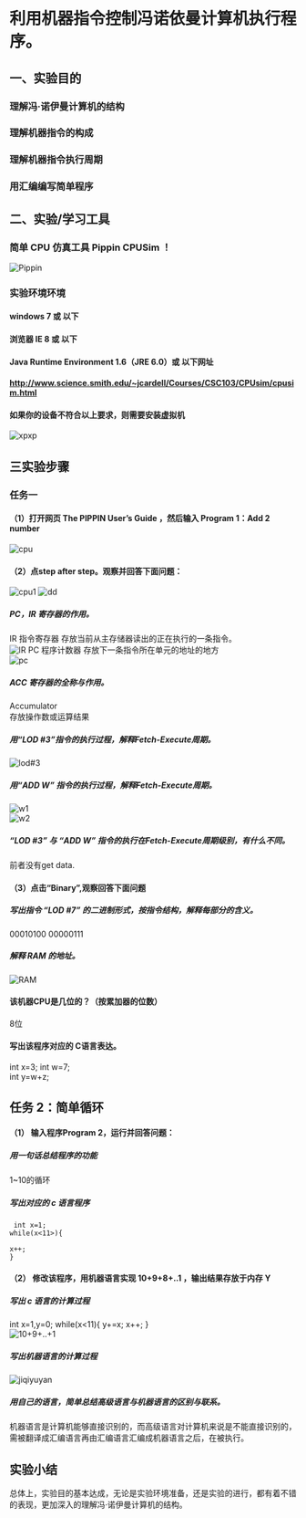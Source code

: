 # 利用机器指令控制冯诺依曼计算机执行程序。
## 一、实验目的
### 理解冯·诺伊曼计算机的结构
### 理解机器指令的构成
### 理解机器指令执行周期
### 用汇编编写简单程序
## 二、实验/学习工具
### 简单 CPU 仿真工具 Pippin CPUSim ！
![Pippin](http://a1.qpic.cn/psb?/V12aKRuu4cvTlT/o09iSrhaVaZsxRPVJ7bXJhj1nwe8yD36a0e58HFefKU!/m/dLgAAAAAAAAAnull&bo=iAIrAgAAAAACB4A!&rf=photolist&t=5)
### 实验环境环境

#### windows 7 或 以下
#### 浏览器 IE 8 或 以下
#### Java Runtime Environment 1.6（JRE 6.0）或 以下网址
#### http://www.science.smith.edu/~jcardell/Courses/CSC103/CPUsim/cpusim.html
#### 如果你的设备不符合以上要求，则需要安装虚拟机  
![xpxp](http://m.qpic.cn/psb?/V12aKRuu4cvTlT/yXBdliZTUHa5sNdctSB1rpBARXOTDvbW11k0j0kw6s8!/b/dL8AAAAAAAAA&bo=iAIrAgAAAAACN7A!&rf=viewer_4)  
## 三实验步骤  
### 任务一  
#### （1）打开网页 The PIPPIN User’s Guide ，然后输入 Program 1：Add 2 number  
![cpu](http://m.qpic.cn/psb?/V12aKRuu4cvTlT/u7HD*Hha*MS9zW78kQkdh14Gvo2psTNdMrPGxewUyf8!/c/dLwAAAAAAAAA&bo=iQKhAQAAAAACFxg!&rf=viewer_4)
#### （2）点step after step。观察并回答下面问题：
![cpu1](http://m.qpic.cn/psb?/V12aKRuu4cvTlT/4xshPcBBxHxnnLyGO3n7J8y9B0D0xi1V0IKTnEuO18Q!/c/dL8AAAAAAAAA&bo=iQKhAQAAAAACFxg!&rf=viewer_4)
![dd](http://m.qpic.cn/psb?/V12aKRuu4cvTlT/0hcadRw2d.Dnles.JXvIZon34QvVqTR8Mu*vAeXvC2I!/b/dL8AAAAAAAAA&bo=YQJ4AQAAAAADFyg!&rf=viewer_4)  

##### PC，IR 寄存器的作用。  
IR 指令寄存器 存放当前从主存储器读出的正在执行的一条指令。   
![IR](http://m.qpic.cn/psb?/V12aKRuu4cvTlT/45WXAXB6lct86OBYpBzzueMKkdL41Rfei1YZ*ICrCTE!/b/dL8AAAAAAAAA&bo=lAAlAAAAAAADF4M!&rf=viewer_4) 
PC 程序计数器 存放下一条指令所在单元的地址的地方     
![pc](http://m.qpic.cn/psb?/V12aKRuu4cvTlT/mK1YFvhsP*C2jUX8RrmvP4oWL4ksOGpkxO*SZAKZnMs!/b/dFMBAAAAAAAA&bo=VgA5AAAAAAADF10!&rf=viewer_4)
##### ACC 寄存器的全称与作用。
Accumulator  
存放操作数或运算结果  
##### 用“LOD #3”指令的执行过程，解释Fetch-Execute周期。  
![lod#3](http://a4.qpic.cn/psb?/V12aKRuu4cvTlT/7yhrxOl2cGofAAacrQlbMXcL1AYl0z6m*SwStOX0C*s!/m/dDMBAAAAAAAAnull&bo=iQKhAQAAAAACBwg!&rf=photolist&t=5)
##### 用“ADD W” 指令的执行过程，解释Fetch-Execute周期。
![w1](http://a3.qpic.cn/psb?/V12aKRuu4cvTlT/WJBmzJaMqf2wNtj1tbjEyM7G.UBeRkxhHg43d19FNyY!/m/dL4AAAAAAAAAnull&bo=iQKhAQAAAAACBwg!&rf=photolist&t=5)    
![w2](http://m.qpic.cn/psb?/V12aKRuu4cvTlT/aZPKOSCVj.wi0JkzeNnHG1dPMI7fvsZxjeXEbvDiS04!/c/dL8AAAAAAAAA&bo=iQKhAQAAAAACBwg!&rf=viewer_4)

##### “LOD #3” 与 “ADD W” 指令的执行在Fetch-Execute周期级别，有什么不同。
前者没有get data.
#### （3）点击“Binary”,观察回答下面问题

##### 写出指令 “LOD #7” 的二进制形式，按指令结构，解释每部分的含义。  
00010100 00000111  
##### 解释 RAM 的地址。  
![RAM](http://m.qpic.cn/psb?/V12aKRuu4cvTlT/RsKc6cp.PlsgEHA202oIQecgvTSkiHlRh94BbQuo8VI!/b/dDcBAAAAAAAA&bo=wwE5A8MBOQMDCSw!&rf=viewer_4)

#### 该机器CPU是几位的？（按累加器的位数） 
8位
#### 写出该程序对应的 C语言表达。  
int x=3;
int w=7;  
int y=w+z;  
## 任务 2：简单循环

#### （1） 输入程序Program 2，运行并回答问题：

##### 用一句话总结程序的功能
1~10的循环
##### 写出对应的 c 语言程序
     int x=1;
    while(x<11>){
    
    x++;
    }
#### （2） 修改该程序，用机器语言实现 10+9+8+..1 ，输出结果存放于内存 Y

##### 写出 c 语言的计算过程
int x=1,y=0;
while(x<11){
    y+=x;
    x++;
}  
![10+9+..+1](http://m.qpic.cn/psb?/V12aKRuu4cvTlT/5c7mUjd*34cBdGGAWObNTsoByNl94TvfHtsxmWkpv9k!/c/dMIAAAAAAAAA&bo=iQKhAQAAAAACJyg!&rf=viewer_4)
##### 写出机器语言的计算过程
![jiqiyuyan](http://m.qpic.cn/psb?/V12aKRuu4cvTlT/Q8W4ls9S1jnyuUzvQO9mUB0oXEsRwtVP29JEoMlaUVU!/b/dL8AAAAAAAAA&bo=fwB8AAAAAAADByE!&rf=viewer_4)
##### 用自己的语言，简单总结高级语言与机器语言的区别与联系。
机器语言是计算机能够直接识别的，而高级语言对计算机来说是不能直接识别的，需被翻译成汇编语言再由汇编语言汇编成机器语言之后，在被执行。  
## 实验小结  
总体上，实验目的基本达成，无论是实验环境准备，还是实验的进行，都有着不错的表现，更加深入的理解冯·诺伊曼计算机的结构。